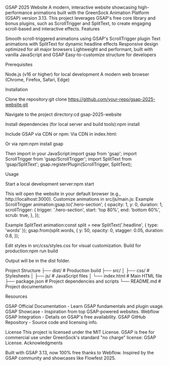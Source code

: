 GSAP 2025 Website
A modern, interactive website showcasing high-performance animations built with the GreenSock Animation Platform (GSAP) version 3.13. This project leverages GSAP's free core library and bonus plugins, such as ScrollTrigger and SplitText, to create engaging scroll-based and interactive effects.
Features

Smooth scroll-triggered animations using GSAP's ScrollTrigger plugin
Text animations with SplitText for dynamic headline effects
Responsive design optimized for all major browsers
Lightweight and performant, built with vanilla JavaScript and GSAP
Easy-to-customize structure for developers

Prerequisites

Node.js (v16 or higher) for local development
A modern web browser (Chrome, Firefox, Safari, Edge)

Installation

Clone the repository:git clone https://github.com/your-repo/gsap-2025-website.git

Navigate to the project directory:cd gsap-2025-website

Install dependencies (for local server and build tools):npm install

Include GSAP via CDN or npm:
Via CDN in index.html:<script src="https://cdn.jsdelivr.net/npm/gsap@3.13/dist/gsap.min.js"></script>

<script src="https://cdn.jsdelivr.net/npm/gsap@3.13/dist/ScrollTrigger.min.js"></script>
<script src="https://cdn.jsdelivr.net/npm/gsap@3.13/dist/SplitText.min.js"></script>

Or via npm:npm install gsap

Then import in your JavaScript:import gsap from 'gsap';
import ScrollTrigger from 'gsap/ScrollTrigger';
import SplitText from 'gsap/SplitText';
gsap.registerPlugin(ScrollTrigger, SplitText);

Usage

Start a local development server:npm start

This will open the website in your default browser (e.g., http://localhost:3000).
Customize animations in src/js/main.js:
Example ScrollTrigger animation:gsap.to('.hero-section', {
opacity: 1,
y: 0,
duration: 1,
scrollTrigger: {
trigger: '.hero-section',
start: 'top 80%',
end: 'bottom 60%',
scrub: true,
},
});

Example SplitText animation:const split = new SplitText('.headline', { type: 'words' });
gsap.from(split.words, {
y: 50,
opacity: 0,
stagger: 0.05,
duration: 0.8,
});

Edit styles in src/css/styles.css for visual customization.
Build for production:npm run build

Output will be in the dist folder.

Project Structure
├── dist/ # Production build
├── src/
│ ├── css/ # Stylesheets
│ ├── js/ # JavaScript files
│ └── index.html # Main HTML file
├── package.json # Project dependencies and scripts
└── README.md # Project documentation

Resources

GSAP Official Documentation - Learn GSAP fundamentals and plugin usage.
GSAP Showcase - Inspiration from top GSAP-powered websites.
Webflow GSAP Integration - Details on GSAP's free availability.
GSAP GitHub Repository - Source code and licensing info.

License
This project is licensed under the MIT License. GSAP is free for commercial use under GreenSock's standard "no charge" license: GSAP License.
Acknowledgments

Built with GSAP 3.13, now 100% free thanks to Webflow.
Inspired by the GSAP community and showcases like Flowfest 2025.
